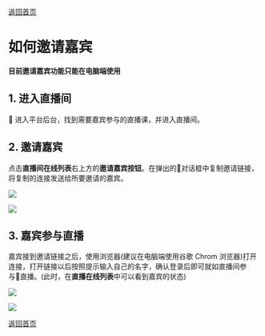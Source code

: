 [返回首页](../../README.md)

# 如何邀请嘉宾
**目前邀请嘉宾功能只能在电脑端使用**

## 1. 进入直播间

进入平台后台，找到需要嘉宾参与的直播课，并进入直播间。

## 2. 邀请嘉宾

点击**直播间在线列表**右上方的**邀请嘉宾按钮**。在弹出的对话框中复制邀请链接，将复制的连接发送给所要邀请的嘉宾。

![](https://docssl.cdn.maodouio.com/docs/quickstart/invite_1.png)

![](https://docssl.cdn.maodouio.com/docs/quickstart/invite_2.png)

## 3. 嘉宾参与直播

嘉宾接到邀请链接之后，使用浏览器(建议在电脑端使用谷歌 Chrom 浏览器)打开连接，打开链接以后按照提示输入自己的名字，确认登录后即可就如直播间参与直播。(此时，在**直播在线列表**中可以看到嘉宾的状态)

![](https://docssl.cdn.maodouio.com/docs/quickstart/invite_3.png)

![](https://docssl.cdn.maodouio.com/docs/quickstart/invite_4.png)


[返回首页](../../README.md)
